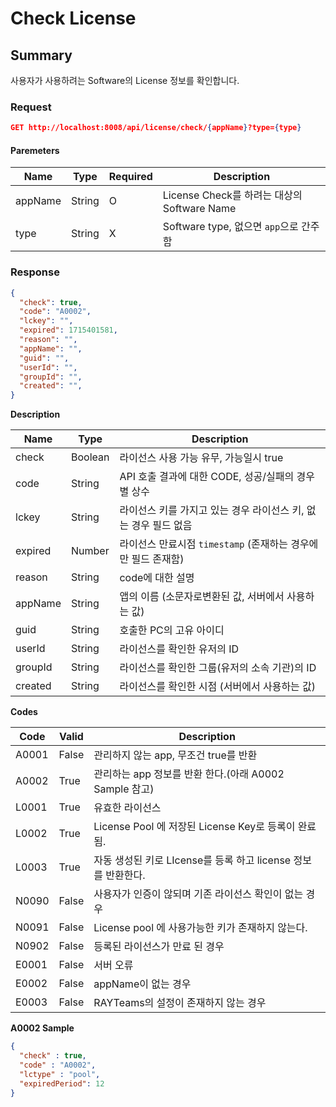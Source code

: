 # Check License

## Summary

사용자가 사용하려는 Software의 License 정보를 확인합니다.

### Request

```JSON
GET http://localhost:8008/api/license/check/{appName}?type={type}
```

#### Paremeters

| Name | Type | Required | Description |
| --- | --- | --- | --- |
| appName | String | O | License Check를 하려는 대상의 Software Name |
| type | String | X  | Software type, 없으면 ```app```으로 간주함  |

### Response

```JSON
{
  "check": true,
  "code": "A0002",
  "lckey": "",
  "expired": 1715401581, 
  "reason": "",
  "appName": "", 
  "guid": "",
  "userId": "",
  "groupId": "", 
  "created": "",
}
```
**Description**

| Name | Type | Description |
| --- | --- | --- |
| check | Boolean | 라이선스 사용 가능 유무, 가능일시 true |
| code | String | API 호출 결과에 대한 CODE, 성공/실패의 경우별 상수  |
| lckey | String |  라이선스 키를 가지고 있는 경우 라이선스 키, 없는 경우 필드 없음  |
| expired | Number |  라이선스 만료시점 ```timestamp``` (존재하는 경우에만 필드 존재함)  |
| reason | String |  code에 대한 설명 |
| appName | String |  앱의 이름 (소문자로변환된 값, 서버에서 사용하는 값)  |
| guid | String |  호출한 PC의 고유 아이디  |
| userId | String |  라이선스를 확인한 유저의 ID  |
| groupId | String |  라이선스를 확인한 그룹(유저의 소속 기관)의 ID  |
| created | String |  라이선스를 확인한 시점 (서버에서 사용하는 값)  |

**Codes**

| Code | Valid | Description |
| --- | --- | --- |
| A0001 | False | 관리하지 않는 app, 무조건 true를 반환 |
| A0002 | True | 관리하는 app 정보를 반환 한다.(아래 A0002 Sample 참고) |
| L0001 | True | 유효한 라이선스 |
| L0002 | True | License Pool 에 저장된 License Key로 등록이 완료 됨. |
| L0003 | True | 자동 생성된 키로 LIcense를 등록 하고 license 정보를 반환한다. |
| N0090 | False | 사용자가 인증이 않되며 기존 라이선스 확인이 없는 경우 |
| N0091 | False | License pool 에 사용가능한 키가 존재하지 않는다. |
| N0902 | False | 등록된 라이선스가 만료 된 경우 |
| E0001 | False | 서버 오류 |
| E0002 | False | appName이 없는 경우 |
| E0003 | False | RAYTeams의 설정이 존재하지 않는 경우 |

**A0002 Sample**
```JSON
{
  "check" : true,
  "code" : "A0002",
  "lctype" : "pool",
  "expiredPeriod": 12
}
```